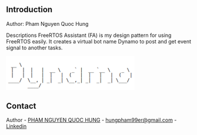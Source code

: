 ## Introduction
Author: Pham Nguyen Quoc Hung

Descriptions
FreeRTOS Assistant (FA) is my design pattern for using FreeRTOS easily. It creates a virtual bot name Dynamo to post and get event signal to another tasks.

<img src="DynamoLogo.png" width="350" title="hover text">                          
        
## Contact
Author - [PHAM NGUYEN QUOC HUNG](https://hun9pham.github.io) - hungpham99er@gmail.com - [Linkedin](https://www.linkedin.com/in/pham-hung-a12449213/)


